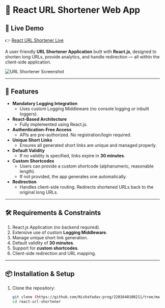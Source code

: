 # 🔗 React URL Shortener Web App
## 🔗 Live Demo
👉 [React URL Shortener Live](https://tubular-snickerdoodle.netlify.app/)

A user-friendly **URL Shortener Application** built with **React.js**, designed to shorten long URLs, provide analytics, and handle redirection — all within the client-side application.

![URL Shortener Screenshot](https://github.com/user-attachments/assets/your-image-id.png)

---

## 🚀 Features

- **Mandatory Logging Integration**  
  - Uses custom Logging Middleware (no console logging or inbuilt loggers).
- **React-Based Architecture**  
  - Fully implemented using React.js.
- **Authentication-Free Access**  
  - APIs are pre-authorized. No registration/login required.
- **Unique Short Links**  
  - Ensures all generated short links are unique and managed properly.
- **Default Validity**  
  - If no validity is specified, links expire in **30 minutes**.
- **Custom Shortcodes**  
  - Users can provide a custom shortcode (alphanumeric, reasonable length).  
  - If not provided, the app generates one automatically.
- **Redirection**  
  - Handles client-side routing. Redirects shortened URLs back to the original long URLs.

---

## 🛠️ Requirements & Constraints

1. React.js Application (no backend required).
2. Extensive use of custom **Logging Middleware**.
3. Manage unique short link generation.
4. Default validity of **30 minutes**.
5. Support for **custom shortcodes**.
6. Client-side redirection and URL mapping.

---

## 📦 Installation & Setup

1. Clone the repository:
   ```bash
   git clone (https://github.com/NishaYadav-prog/2201640100211/tree/main/2201640100211/Frontend)
   cd react-url-shortener
